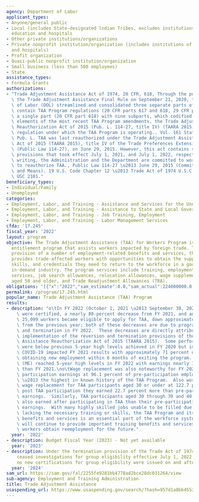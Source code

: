 ```yaml
---
agency: Department of Labor
applicant_types:
- Anyone/general public
- Local (includes State-designated lndian Tribes, excludes institutions of higher
  education and hospitals
- Other private institutions/organizations
- Private nonprofit institution/organization (includes institutions of higher education
  and hospitals)
- Profit organization
- Quasi-public nonprofit institution/organization
- Small business (less than 500 employees)
- State
assistance_types:
- Formula Grants
authorizations:
- "Trade Adjustment Assistance Act of 1974, 20 CFR, 618, Through the publication of\
  \ the Trade Adjustment Assistance Final Rule on September 21, 2020, the Department\
  \ of Labor (DOL) streamlined and consolidated three separate parts of the CFR that\
  \ contain TAA Program regulations (20 CFR parts 617 and 618, 29 CFR part 90) into\
  \ a single part (20 CFR part 618) with nine subparts, which codified into regulation\
  \ elements of the most recent TAA Program amendments, the Trade Adjustment Assistance\
  \ Reauthorization Act of 2015 (Pub. L. 114-27, title IV) (TAARA 2015). This is the\
  \ regulation under which the TAA Program is operating.. Vol. 161 Stat. Page 14.\
  \ Pub. L. TAA was last reauthorized under the Trade Adjustment Assistance Reauthorization\
  \ Act of 2015 (TAARA 2015), title IV of the Trade Preferences Extension Act of 2015\
  \ (Public Law 114-27), on June 29, 2015. However, this act contains sunset and termination\
  \ provisions that took effect July 1, 2021, and July 1, 2022, respectively. At this\
  \ writing, the Administration and the Department are committed to working with Congress\
  \ to reauthorize TAA., Public Law 114-27 \u2013 June 29, 2015 (Committee on Ways\
  \ and Means). 19 U.S. Code Chapter 12 \u2013 Trade Act of 1974 U.S.C. &sect; 19\
  \ USC 2101."
beneficiary_types:
- Individual/Family
- Unemployed
categories:
- Employment, Labor, and Training - Assistance and Services for the Unemployed
- Employment, Labor, and Training - Assistance to State and Local Governments
- Employment, Labor, and Training - Job Training, Employment
- Employment, Labor, and Training - Labor Management Services
cfda: '17.245'
fiscal_year: '2022'
layout: program
objective: The Trade Adjustment Assistance (TAA) for Workers Program is a federal
  entitlement program that assists workers impacted by foreign trade. Through the
  provision of a number of employment-related benefits and services, the TAA Program
  provides trade-affected workers with opportunities to obtain the support, resources,
  skills, and credentials they need to return to the workforce in a good job in an
  in-demand industry. The program services include training, employment and case management
  services, job search allowances, relocation allowances, wage supplements for workers
  aged 50 and older, and Trade Readjustment Allowances (TRA).
obligations: '[{"x":"2022","sam_estimate":0.0,"sam_actual":224000000.0,"usa_spending_actual":2316829.5},{"x":"2023","sam_estimate":238000000.0,"sam_actual":0.0,"usa_spending_actual":-45614003.38},{"x":"2024","sam_estimate":9000000.0,"sam_actual":0.0,"usa_spending_actual":0.0}]'
permalink: /program/17.245.html
popular_name: Trade Adjustment Assistance (TAA) Program
results:
- description: "o\tIn FY 2022 (October 1, 2021 \u2013 September 30, 2022), 168 petitions\
    \ were certified, a nearly 80-percent decrease from FY 2021, and an estimated\
    \ 25,099 workers became eligible to apply for TAA, down approximately 77 percent\
    \ from the previous year; both of these decreases are due to program reversion\
    \ and termination in FY 2022.  These decreases are directly attributable to the\
    \ implementation of the reversion and termination provisions of the Trade Adjustment\
    \ Assistance Reauthorization Act of 2015 (TAARA 2015).  Some performance results\
    \ were below previous 5-year high levels achieved in FY 2020 but improved over\
    \ COVID-19 impacted FY 2021 results with approximately 71 percent of TAA participants\
    \ obtaining new employment within 6 months of exiting the program.  Median Earnings\
    \ (ME) reached 5-year high levels in FY 2022 with earnings nearly 15 percent higher\
    \ than FY 2021.\no\tWage replacement was also noteworthy for FY 2022 with post\
    \ participation earnings at 96.1 percent of pre-participation employment earnings\
    \ \u2013 the highest in known history of the TAA Program.  Also worth noting is\
    \ wage replacement for TAA participants aged 30 or under at 122.7 percent, meaning\
    \ post TAA participation they earned 22.7 percent more than pre-participation\
    \ earnings.  Similarly, TAA participants aged 30 through 39 and 40 through 49\
    \ also earned after participating in TAA than their pre-participation employment\
    \ earnings.  With many highly skilled jobs unable to be filled due to the workforce\
    \ lacking the necessary training or skills, the TAA Program and its vital training\
    \ benefits and services is an essential part of the workforce system and if reauthorized,\
    \ will continue to provide important training benefits and services to help trade-affected\
    \ workers obtain reemployment for the future."
  year: '2022'
- description: Budget Fiscal Year (2023) - Not yet available
  year: '2023'
- description: Under the termination provision of the Trade Act of 1974, the Department
    ceased investigations for group eligibility effective July 1, 2022.  Therefore,
    no new certifications for group eligibility were issued on and after that date.
  year: '2024'
sam_url: https://sam.gov/fal/2255fe9281bb4778ad2bce28dc031264/view
sub-agency: Employment and Training Administration
title: Trade Adjustment Assistance
usaspending_url: https://www.usaspending.gov/search/?hash=957d1a8bb4552962a5a77d6481c8b632
---
```

